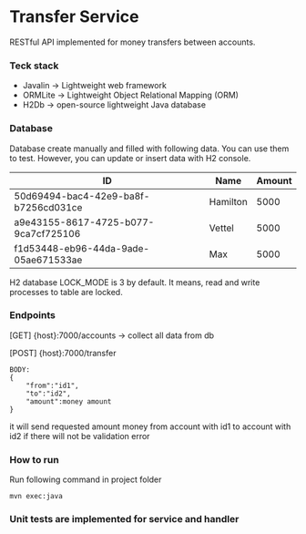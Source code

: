 # Transfer Service

RESTful API implemented for money transfers between accounts.

### Teck stack
- Javalin -> Lightweight web framework
- ORMLite -> Lightweight Object Relational Mapping (ORM)
- H2Db -> open-source lightweight Java database

### Database

Database create manually and filled with following data. You can use them to test.
However, you can update or insert data with H2 console.

| ID  | Name | Amount |
| ------------- | ------------- | ------------- |
| 50d69494-bac4-42e9-ba8f-b7256cd031ce  | Hamilton  | 5000 |
| a9e43155-8617-4725-b077-9ca7cf725106  | Vettel  | 5000 | 
| f1d53448-eb96-44da-9ade-05ae671533ae | Max | 5000 |

H2 database LOCK_MODE is 3 by default. It means, read and write
processes to table are locked.

### Endpoints

[GET] {host}:7000/accounts -> collect all data from db

[POST] {host}:7000/transfer

```
BODY: 
{
    "from":"id1",
    "to":"id2",
    "amount":money amount
}
```

it will send requested amount money from account with id1 to account with id2 if there will not be validation error

### How to run
Run following command in project folder
```
mvn exec:java
```

### Unit tests are implemented for service and handler